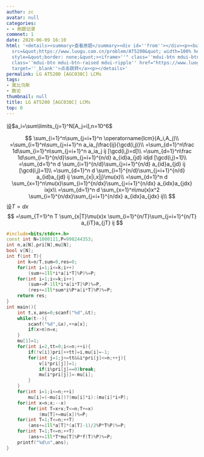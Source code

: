 ```yaml
---
author: zc
avatar: null
categories:
- - 刷题记录
commnet: 1
date: 2020-06-09 16:10
html: '<details><summary>查看原题</summary><div id=''from''></div><p><button onclick="document.getElementById(''from'').innerHTML=''<iframe
  src=&quot;https://www.luogu.com.cn/problem/AT5200&quot; width=100% height=800px
  style=&quot;border: none;&quot;><iframe>''" class=''mdui-btn mdui-btn-raised mdui-ripple''>点击加载</button><a
  class=''mdui-btn mdui-btn-raised mdui-ripple'' href="https://www.luogu.com.cn/problem/AT5200"
  target=''_blank''>点击跳转</a><p></details>'
permalink: LG AT5200 [AGC038C] LCMs
tags:
- 莫比乌斯
- 数论
thumbnail: null
title: LG AT5200 [AGC038C] LCMs
top: 0
---
```

设$a_i=\sum\limits_{j=1}^N[A_j=i],n=10^6$

$$
\sum_{i=1}^n\sum_{j=i+1}^n \operatorname{lcm}(A_i,A_j)\\
=\sum_{i=1}^n\sum_{j=i+1}^n a_ia_j\frac{ij}{\gcd(i,j)}\\
=\sum_{d=1}^n\frac 1d\sum_{i=1}^n\sum_{j=i+1}^n a_ia_j ij [\gcd(i,j)=d]\\
=\sum_{d=1}^n\frac 1d\sum_{i=1}^{n/d}\sum_{j=i+1}^{n/d} a_{id}a_{jd} idjd [\gcd(i,j)=1]\\
=\sum_{d=1}^n d \sum_{i=1}^{n/d}\sum_{j=i+1}^{n/d} a_{id}a_{jd} ij [\gcd(i,j)=1]\\
=\sum_{d=1}^n d \sum_{i=1}^{n/d}\sum_{j=i+1}^{n/d} a_{id}a_{jd} ij \sum_{x|i,x|j}\mu(x)\\
=\sum_{d=1}^n d \sum_{x=1}^n\mu(x)\sum_{i=1}^{n/dx}\sum_{j=i+1}^{n/dx} a_{idx}a_{jdx} ixjx\\
=\sum_{d=1}^n d \sum_{x=1}^n\mu(x)x^2 \sum_{i=1}^{n/dx}\sum_{j=i+1}^{n/dx} a_{idx}a_{jdx} ij\\
$$
设$T=dx$
$$
=\sum_{T=1}^n T \sum_{x|T}\mu(x)x \sum_{i=1}^{n/T}\sum_{j=i+1}^{n/T} a_{iT}a_{jT} ij
$$
```cpp
#include<bits/stdc++.h>
const int N=1000111,P=998244353;
int n,a[N],pri[N],mu[N];
bool v[N];
int f(int T){
	int k=n/T,sum=0,res=0;
	for(int i=1;i<=k;i++)
        (sum+=1ll*i*a[i*T]%P)%=P;
	for(int i=1;i<=k;i++)
		(sum+=P-1ll*i*a[i*T]%P)%=P,
		(res+=1ll*sum*i%P*a[i*T]%P)%=P;
	return res;
}
int main(){
    int t,x,ans=0;scanf("%d",&t);
    while(t--){
        scanf("%d",&x),++a[x];
        if(x>n)n=x;
    }
    mu[1]=1;
    for(int i=2,tt=0;i<=n;++i){
        if(!v[i])pri[++tt]=i,mu[i]=-1;
        for(int j=1;j<=tt&&i*pri[j]<=n;++j){
            v[i*pri[j]]=1;
            if(i%pri[j]==0)break;
            mu[i*pri[j]]=-mu[i];
        }
    }
    for(int i=1;i<=n;++i)
        mu[i]=(~mu[i])?(mu[i]*i):(mu[i]*i+P);
    for(int x=n;x;--x)
        for(int T=x+x;T<=n;T+=x)
            (mu[T]+=mu[x])%=P;
    for(int T=1;T<=n;++T)
        (ans+=1ll*a[T]*(a[T]-1)/2%P*T%P)%=P;
    for(int T=1;T<=n;++T)
        (ans+=1ll*T*mu[T]%P*f(T)%P)%=P;
    printf("%d\n",ans);
}
```
